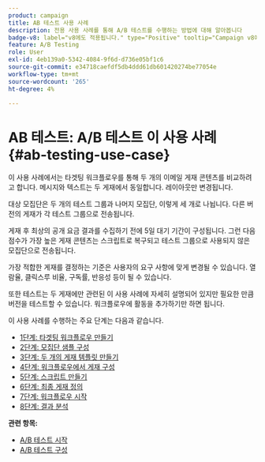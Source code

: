 ```yaml
---
product: campaign
title: AB 테스트 사용 사례
description: 전용 사용 사례를 통해 A/B 테스트를 수행하는 방법에 대해 알아봅니다
badge-v8: label="v8에도 적용됩니다." type="Positive" tooltip="Campaign v8에도 적용됩니다."
feature: A/B Testing
role: User
exl-id: 4eb139a0-5342-4084-9f6d-d736e05bf1c6
source-git-commit: e34718caefdf5db4ddd61db601420274be77054e
workflow-type: tm+mt
source-wordcount: '265'
ht-degree: 4%

---
```


# AB 테스트: A/B 테스트 이 사용 사례 {#ab-testing-use-case}

이 사용 사례에서는 타겟팅 워크플로우를 통해 두 개의 이메일 게재 콘텐츠를 비교하려고 합니다. 메시지와 텍스트는 두 게재에서 동일합니다. 레이아웃만 변경됩니다.

대상 모집단은 두 개의 테스트 그룹과 나머지 모집단, 이렇게 세 개로 나뉩니다. 다른 버전의 게재가 각 테스트 그룹으로 전송됩니다.

게재 후 최상의 공개 요금 결과를 수집하기 전에 5일 대기 기간이 구성됩니다. 그런 다음 점수가 가장 높은 게재 콘텐츠는 스크립트로 복구되고 테스트 그룹으로 사용되지 않은 모집단으로 전송됩니다.

가장 적합한 게재를 결정하는 기준은 사용자의 요구 사항에 맞게 변경될 수 있습니다. 열람율, 클릭스루 비율, 구독률, 반응성 등이 될 수 있습니다.

또한 테스트는 두 게재에만 관련된 이 사용 사례에 자세히 설명되어 있지만 필요한 만큼 버전을 테스트할 수 있습니다. 워크플로우에 활동을 추가하기만 하면 됩니다.

이 사용 사례를 수행하는 주요 단계는 다음과 같습니다.

* [1단계: 타겟팅 워크플로우 만들기](a-b-testing-uc-targeting-workflow.md)
* [2단계: 모집단 샘플 구성](a-b-testing-uc-population-samples.md)
* [3단계: 두 개의 게재 템플릿 만들기](a-b-testing-uc-delivery-templates.md)
* [4단계: 워크플로우에서 게재 구성](a-b-testing-uc-configuring-deliveries.md)
* [5단계: 스크립트 만들기](a-b-testing-uc-script.md)
* [6단계: 최종 게재 정의](a-b-testing-uc-final-delivery.md)
* [7단계: 워크플로우 시작](a-b-testing-uc-start-workflow.md)
* [8단계: 결과 분석](a-b-testing-uc-analyzing.md)

**관련 항목:**

* [A/B 테스트 시작](get-started-a-b-testing.md)
* [A/B 테스트 구성](configuring-a-b-testing.md)
